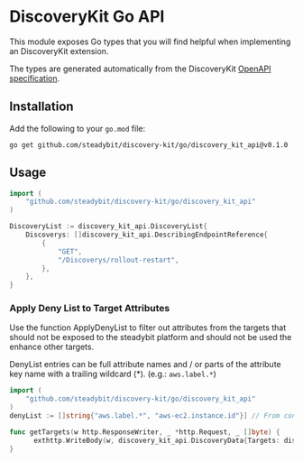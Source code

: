 # DiscoveryKit Go API

This module exposes Go types that you will find helpful when implementing an DiscoveryKit extension.

The types are generated automatically from the DiscoveryKit [OpenAPI specification](https://github.com/steadybit/discovery-kit/tree/main/openapi).

## Installation

Add the following to your `go.mod` file:

```
go get github.com/steadybit/discovery-kit/go/discovery_kit_api@v0.1.0
```

## Usage

```go
import (
	"github.com/steadybit/discovery-kit/go/discovery_kit_api"
)

DiscoveryList := discovery_kit_api.DiscoveryList{
    Discoverys: []discovery_kit_api.DescribingEndpointReference{
        {
            "GET",
            "/Discoverys/rollout-restart",
        },
    },
}
```

### Apply Deny List to Target Attributes

Use the function ApplyDenyList to filter out attributes from the targets that should not be exposed to the steadybit platform and should not be used the enhance other targets.

DenyList entries can be full attribute names and / or parts of the attribute key name with a trailing wildcard (*). (e.g.: ```aws.label.*```)

```go
import (
    "github.com/steadybit/discovery-kit/go/discovery_kit_api"
)
denyList := []string{"aws.label.*", "aws-ec2.instance.id"}] // From config or env variable

func getTargets(w http.ResponseWriter, _ *http.Request, _ []byte) {
      exthttp.WriteBody(w, discovery_kit_api.DiscoveryData{Targets: discovery_kit_api.ApplyDenyList(targets, denyList)})
}
```


